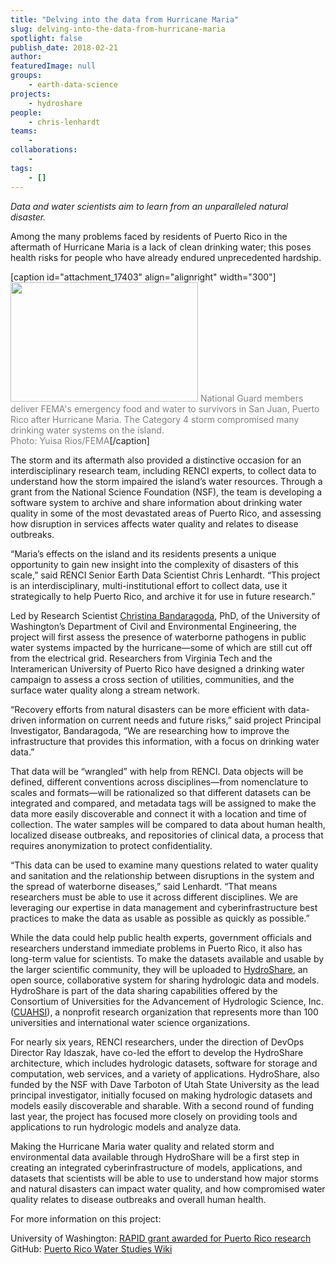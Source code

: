 ```yaml
---
title: "Delving into the data from Hurricane Maria"
slug: delving-into-the-data-from-hurricane-maria
spotlight: false
publish_date: 2018-02-21
author: 
featuredImage: null
groups:
    - earth-data-science
projects:
    - hydroshare
people:
    - chris-lenhardt
teams: 
    - 
collaborations:
    - 
tags:
    - []
---
```

<em>Data and water scientists aim to learn from an unparalleled natural disaster.</em>

Among the many problems faced by residents of Puerto Rico in the aftermath of Hurricane Maria is a lack of clean drinking water; this poses health risks for people who have already endured unprecedented hardship.

[caption id="attachment_17403" align="alignright" width="300"]<a href="http://renci.org/wp-content/uploads/2018/02/FEMA-31.jpg"><img class="wp-image-17403 size-medium" src="http://renci.org/wp-content/uploads/2018/02/FEMA-31-300x191.jpg" alt="" width="300" height="191" /></a> <span style="color: #808080;"><a style="color: #808080;">National Guard members deliver FEMA's emergency food and water to survivors in San Juan, Puerto Rico after Hurricane Maria. The Category 4 storm compromised many drinking water systems on the island.<br />Photo: Yuisa Rios/FEMA</a></span>[/caption]

The storm and its aftermath also provided a distinctive occasion for an interdisciplinary research team, including RENCI experts, to collect data to understand how the storm impaired the island’s water resources. Through a grant from the National Science Foundation (NSF), the team is developing a software system to archive and share information about drinking water quality in some of the most devastated areas of Puerto Rico, and assessing how disruption in services affects water quality and relates to disease outbreaks.

<!--more-->

“Maria’s effects on the island and its residents presents a unique opportunity to gain new insight into the complexity of disasters of this scale,” said RENCI Senior Earth Data Scientist Chris Lenhardt. “This project is an interdisciplinary, multi-institutional effort to collect data, use it strategically to help Puerto Rico, and archive it for use in future research.”

Led by Research Scientist <a href="http://escience.washington.edu/people/christina-bandaragoda/" target="_blank" rel="noopener">Christina Bandaragoda</a>, PhD, of the University of Washington’s Department of Civil and Environmental Engineering, the project will first assess the presence of waterborne pathogens in public water systems impacted by the hurricane—some of which are still cut off from the electrical grid. Researchers from Virginia Tech and the Interamerican University of Puerto Rico have designed a drinking water campaign to assess a cross section of utilities, communities, and the surface water quality along a stream network.

“Recovery efforts from natural disasters can be more efficient with data-driven information on current needs and future risks,” said project Principal Investigator, Bandaragoda, “We are researching how to improve the infrastructure that provides this information, with a focus on drinking water data.”

That data will be “wrangled” with help from RENCI. Data objects will be defined, different conventions across disciplines—from nomenclature to scales and formats—will be rationalized so that different datasets can be integrated and compared, and metadata tags will be assigned to make the data more easily discoverable and connect it with a location and time of collection. The water samples will be compared to data about human health, localized disease outbreaks, and repositories of clinical data, a process that requires anonymization to protect confidentiality.

“This data can be used to examine many questions related to water quality and sanitation and the relationship between disruptions in the system and the spread of waterborne diseases,” said Lenhardt. “That means researchers must be able to use it across different disciplines. We are leveraging our expertise in data management and cyberinfrastructure best practices to make the data as usable as possible as quickly as possible.”

While the data could help public health experts, government officials and researchers understand immediate problems in Puerto Rico, it also has long-term value for scientists. To make the datasets available and usable by the larger scientific community, they will be uploaded to <a href="https://www.hydroshare.org/" target="_blank" rel="noopener">HydroShare</a>, an open source, collaborative system for sharing hydrologic data and models. HydroShare is part of the data sharing capabilities offered by the Consortium of Universities for the Advancement of Hydrologic Science, Inc. (<a href="https://www.cuahsi.org/" target="_blank" rel="noopener">CUAHSI</a>), a nonprofit research organization that represents more than 100 universities and international water science organizations.

For nearly six years, RENCI researchers, under the direction of DevOps Director Ray Idaszak, have co-led the effort to develop the HydroShare architecture, which includes hydrologic datasets, software for storage and computation, web services, and a variety of applications. HydroShare, also funded by the NSF with Dave Tarboton of Utah State University as the lead principal investigator, initially focused on making hydrologic datasets and models easily discoverable and sharable. With a second round of funding last year, the project has focused more closely on providing tools and applications to run hydrologic models and analyze data.

Making the Hurricane Maria water quality and related storm and environmental data available through HydroShare will be a first step in creating an integrated cyberinfrastructure of models, applications, and datasets that scientists will be able to use to understand how major storms and natural disasters can impact water quality, and how compromised water quality relates to disease outbreaks and overall human health.

For more information on this project:

University of Washington: <a href="http://escience.washington.edu/rapid-grant-awarded-for-puerto-rico-research/" target="_blank" rel="noopener">RAPID grant awarded for Puerto Rico research</a>
GitHub: <a href="https://github.com/hydroshare/PuertoRicoWaterStudies/wiki" target="_blank" rel="noopener">Puerto Rico Water Studies Wiki</a>
